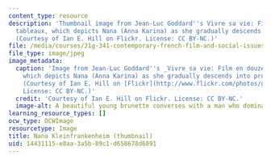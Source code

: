```yaml
---
content_type: resource
description: 'Thumbnail image from Jean-Luc Goddard''s Vivre sa vie: Film en douze
  tableaux, which depicts Nana (Anna Karina) as she gradually descends into prostitution.
  (Courtesy of Ian E. Hill on Flickr. License: CC BY-NC.)'
file: /media/courses/21g-341-contemporary-french-film-and-social-issues-spring-2014/14431115e8aa3a5b89c1d658678d6891_21g-341s14-th.jpg
file_type: image/jpeg
image_metadata:
  caption: 'Image from Jean-Luc Goddard''s _Vivre sa vie: Film en douze tableaux_,
    which depicts Nana (Anna Karina) as she gradually descends into prostitution.
    (Courtesy of Ian E. Hill on [Flickr](http://www.flickr.com/photos/geminicollisionworks/4366022071/).
    License: CC BY-NC.)'
  credit: 'Courtesy of Ian E. Hill on Flickr. License: CC BY-NC.'
  image-alt: A beautiful young brunette converses with a man who dominates the frame.
learning_resource_types: []
ocw_type: OCWImage
resourcetype: Image
title: Nana Kleinfrankenheim (thumbnail)
uid: 14431115-e8aa-3a5b-89c1-d658678d6891
---
```

